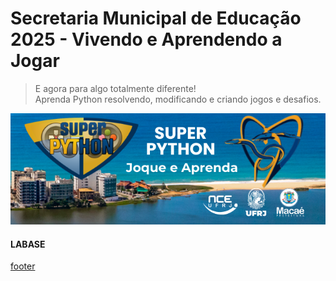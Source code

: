 <!---
Open Source program Pynoplia - Copyright © 2024  Carlo Oliveira** <carlo@nce.ufrj.br>,
PDX-License-Identifier:** `GNU General Public License v3.0 or later <http://is.gd/3Udt>`_.
-->
# Secretaria Municipal de Educação 2025 - Vivendo e Aprendendo a Jogar
> E agora para algo totalmente diferente! <br>
> Aprenda Python resolvendo, modificando e criando jogos e desafios. <br>
 

[![logo](./../_media/SuperPySMEM.png)](https://www.even3.com.br/snctufrj2024/)

#### LABASE
[footer](footer.md ':include')